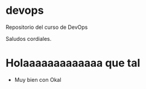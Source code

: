 # devops
Repositorio del curso de DevOps

Saludos cordiales.

# Holaaaaaaaaaaaaa que tal

+ Muy bien con Okal
